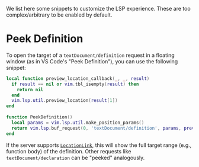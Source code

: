 We list here some snippets to customize the LSP experience. These are too complex/arbitrary to be enabled by default.

# Peek Definition

To open the target of a `textDocument/definition` request in a floating window (as in VS Code's "Peek Definition"), you can use the following snippet:

```lua
local function preview_location_callback(_, _, result)                                     
  if result == nil or vim.tbl_isempty(result) then                                         
    return nil                                                                             
  end                                                                                        
  vim.lsp.util.preview_location(result[1])                                                 
end                                                                                        
                                                                                           
function PeekDefinition()                                                                  
  local params = vim.lsp.util.make_position_params()                                       
  return vim.lsp.buf_request(0, 'textDocument/definition', params, preview_location_callback)
end
```

If the server supports [`LocationLink`](https://microsoft.github.io/language-server-protocol/specification#locationLink), this will show the full target range (e.g., function body) of the definition. Other requests like `textDocument/declaration` can be "peeked" analogously.